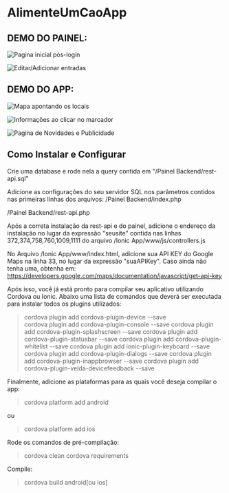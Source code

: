 # AlimenteUmCaoApp

## DEMO DO PAINEL:

![Pagina inicial pós-login](https://i.imgur.com/122gR0a.jpg)

![Editar/Adicionar entradas](https://i.imgur.com/0Fhv1nJ.jpg)


## DEMO DO APP:

![Mapa apontando os locais](https://i.imgur.com/nU24PxA.jpg)

![Informações ao clicar no marcador](https://i.imgur.com/NeL1qaf.jpg)

![Pagina de Novidades e Publicidade](https://i.imgur.com/09TzBtM.jpg)

## Como Instalar e Configurar

Crie uma database e rode nela a query contida em "/Painel Backend/rest-api.sql"

Adicione as configurações do seu servidor SQL nos parâmetros contidos nas primeiras linhas dos arquivos:
/Painel Backend/index.php

/Painel Backend/rest-api.php

Após a correta instalação da rest-api e do painel, adicione o endereço da instalação no lugar da expressão "seusite" contida nas linhas 372,374,758,760,1009,1111 do arquivo /Ionic App/www/js/controllers.js

No Arquivo /Ionic App/www/index.html, adicione sua API KEY do Google Maps na linha 33, no lugar da expressão "suaAPIKey". Caso ainda não tenha uma, obtenha em: https://developers.google.com/maps/documentation/javascript/get-api-key

Após isso, você já está pronto para compilar seu aplicativo utilizando Cordova ou Ionic.
Abaixo uma lista de comandos que deverá ser executada para instalar todos os plugins utilizados:

> cordova plugin add cordova-plugin-device --save </br>
> cordova plugin add cordova-plugin-console --save
> cordova plugin add cordova-plugin-splashscreen --save
> cordova plugin add cordova-plugin-statusbar --save
> cordova plugin add cordova-plugin-whitelist --save
> cordova plugin add ionic-plugin-keyboard --save
> cordova plugin add cordova-plugin-dialogs --save
> cordova plugin add cordova-plugin-inappbrowser --save
> cordova plugin add cordova-plugin-velda-devicefeedback --save


Finalmente, adicione as plataformas para as quais você deseja compilar o app:

> cordova platform add android

ou

> cordova platform add ios

Rode os comandos de pré-compilação:

> cordova clean
> cordova requirements


Compile:

> cordova build android[ou ios]



